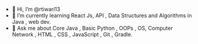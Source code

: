 - 👋 Hi, I’m @rtiwari13
- 🌱 I’m currently learning React Js, API , Data Structures and Algorithms in Java , web dev.
- 💬 Ask me about Core Java , Basic Python , OOPs , OS, Computer Network , HTML , CSS , JavaScript , Git , Gradle.

